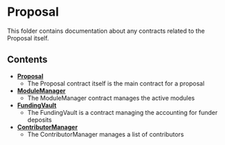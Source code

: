 # Proposal
This folder contains documentation about any contracts related to the Proposal itself.

## Contents
* **[Proposal](Proposal.md)**
  * The Proposal contract itself is the main contract for a proposal
* **[ModuleManager](ModuleManager.md)**
  * The ModuleManager contract manages the active modules
* **[FundingVault](FundingVault.md)**
  * The FundingVault is a contract managing the accounting for funder deposits
* **[ContributorManager](ContributorManager.md)**
  * The ContributorManager manages a list of contributors 
